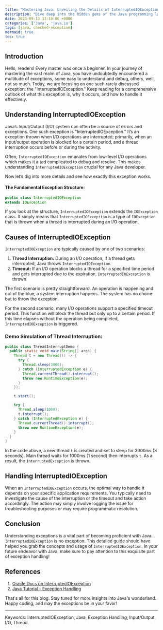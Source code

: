 ```yaml
---
title: "Mastering Java: Unveiling the Details of InterruptedIOException"
description: "Dive deep into the hidden gems of the Java programming language, with focus on the InterruptedIOException."
date: 2023-09-13 13:10:00 +0800
categories: ['Java', 'java.io']
tags: [java, checked-exception]
mermaid: true
toc: true
---
```



## Introduction

Hello, readers! Every master was once a beginner. In your journey of mastering the vast realm of Java, you have undoubtedly encountered a multitude of exceptions, some easy to understand and debug, others, well, not so much. Today, we are focusing on one such rarely discussed exception: the "InterruptedIOException." Keep reading for a comprehensive outlook of what this exception is, why it occurs, and how to handle it effectively.

## Understanding InterruptedIOException

Java’s Input/Output (I/O) system can often be a source of errors and exceptions.
One such exception is "InterruptedIOException." It’s an exception thrown when I/O operations are interrupted; primarily, when an input/output operation is blocked for a certain period, and a thread interruption occurs before or during the activity.

Often, `InterruptedIOException` emanates from low-level I/O operations which makes it a tad complicated to debug and resolve. This makes understanding `InterruptedIOException` crucial for any Java developer.

Now let’s dig into more details and see how exactly this exception works.

#### The Fundamental Exception Structure:

```java
public class InterruptedIOException
extends IOException
```

If you look at the structure, `InterruptedIOException` extends the `IOException` class. It simply means that `InterruptedIOException` is a type of `IOException` that is thrown when a thread is interrupted during an I/O operation.

## Causes of InterruptedIOException

`InterruptedIOException` are typically caused by one of two scenarios:

1. **Thread Interruption:** During an I/O operation, if a thread gets interrupted, Java throws `InterruptedIOException`.
2. **Timeout:** If an I/O operation blocks a thread for a specified time period and gets interrupted due to the expiration, `InterruptedIOException` is thrown.

The first scenario is pretty straightforward. An operation is happening and out of the blue, a system interruption happens. The system has no choice but to throw the exception.

For the second scenario, many I/O operations support a specified timeout period. This function will block the thread but only up to a certain period. If this time elapses without the operation being completed, `InterruptedIOException` is triggered.

### Demo Simulation of Thread Interruption:

```java
public class ThreadInterruptDemo {
  public static void main(String[] args) {
    Thread t = new Thread(() -> {
      try {
        Thread.sleep(3000);
      } catch (InterruptedException e) {
        Thread.currentThread().interrupt();
        throw new RuntimeException(e);
      }
    });

    t.start();

    try {
      Thread.sleep(1000);
      t.interrupt();
    } catch (InterruptedException e) {
      Thread.currentThread().interrupt();
      throw new RuntimeException(e);
    }
  }
}
```

In the code above, a new thread `t` is created and set to sleep for 3000ms (3 seconds). Main thread waits for 1000ms (1 second) then interrupts `t`. As a result, the `InterruptedException` is thrown.

## Handling InterruptedIOException
When an `InterruptedIOException` occurs, the optimal way to handle it depends on your specific application requirements. You typically need to investigate the cause of the interruption or the timeout and take action accordingly. The action may simply involve logging the issue for troubleshooting purposes or may require programmatic resolution.

## Conclusion
Understanding exceptions is a vital part of becoming proficient with Java. `InterruptedIOException` is no exception. This detailed guide should have helped you grab the concepts and usage of `InterruptedIOException`. In your future endeavor with Java, make sure to pay attention to this exquisite part of exception handling!

## References
1. [Oracle Docs on InterruptedIOException](https://docs.oracle.com/javase/8/docs/api/java/io/InterruptedIOException.html)
2. [Java Tutorial - Exception Handling](https://docs.oracle.com/javase/tutorial/essential/exceptions/)

That's all for this blog. Stay tuned for more insights into Java's wonderland. Happy coding, and may the exceptions be in your favor!

---------

Keywords: InterruptedIOException, Java, Exception Handling, Input/Output, I/O, Thread.
